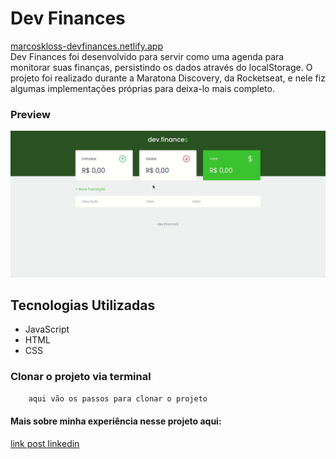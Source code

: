 # Dev Finances
[marcoskloss-devfinances.netlify.app](marcoskloss-devfinances.netlify.app) <br>
Dev Finances foi desenvolvido para servir como uma agenda para monitorar suas finanças, persistindo os dados através do localStorage. O projeto foi realizado durante a Maratona Discovery, da Rocketseat, e nele fiz algumas implementações próprias para deixa-lo mais completo.  


### Preview
![](./assets/preview.gif)

## Tecnologias Utilizadas
 - JavaScript
 - HTML
 - CSS
### Clonar o projeto via terminal
```sh
    aqui vão os passos para clonar o projeto
```

#### Mais sobre minha experiência nesse projeto aqui:
[link post linkedin](url)
